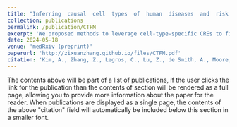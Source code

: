 ```yaml
---
title: "Inferring  causal  cell  types  of  human  diseases  and  risk  variants  from   candidate regulatory elements"
collection: publications
permalink: /publication/CTFM
excerpt: 'We proposed methods to leverage cell-type-specific CREs to fine-map causal cell types for a trait and for its candidate causal variants.'
date: 2024-05-18
venue: 'medRxiv (preprint)'
paperurl: 'http://zixuanzhang.github.io/files/CTFM.pdf'
citation: 'Kim, A., Zhang, Z., Legros, C., Lu, Z., de Smith, A., Moore, J.E., Mancuso, N., and Gazal, S. (2024). Inferring causal cell types of human diseases and risk variants from candidate regulatory elements. medRxiv.'
---
```


The contents above will be part of a list of publications, if the user clicks the link for the publication than the contents of section will be rendered as a full page, allowing you to provide more information about the paper for the reader. When publications are displayed as a single page, the contents of the above "citation" field will automatically be included below this section in a smaller font.